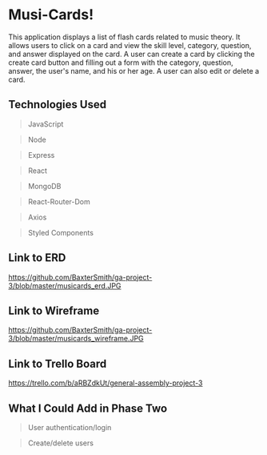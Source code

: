 # Musi-Cards!

This application displays a list of flash cards related to music theory. It allows users to click on a card and view the skill level, category, question, and answer displayed on the card. A user can create a card by clicking the create card button and filling out a form with the category, question, answer, the user's name, and his or her age. A user can also edit or delete a card.

## Technologies Used

> JavaScript

> Node

> Express

> React

> MongoDB

> React-Router-Dom

> Axios

> Styled Components

## Link to ERD

https://github.com/BaxterSmith/ga-project-3/blob/master/musicards_erd.JPG

## Link to Wireframe

https://github.com/BaxterSmith/ga-project-3/blob/master/musicards_wireframe.JPG

## Link to Trello Board

https://trello.com/b/aRBZdkUt/general-assembly-project-3

## What I Could Add in Phase Two

> User authentication/login

> Create/delete users